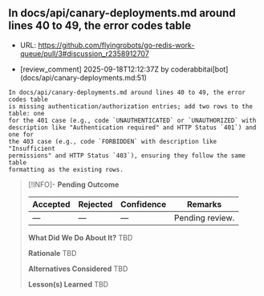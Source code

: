 ## In docs/api/canary-deployments.md around lines 40 to 49, the error codes table

- URL: https://github.com/flyingrobots/go-redis-work-queue/pull/3#discussion_r2358912707

- [review_comment] 2025-09-18T12:12:37Z by coderabbitai[bot] (docs/api/canary-deployments.md:51)

```text
In docs/api/canary-deployments.md around lines 40 to 49, the error codes table
is missing authentication/authorization entries; add two rows to the table: one
for the 401 case (e.g., code `UNAUTHENTICATED` or `UNAUTHORIZED` with
description like "Authentication required" and HTTP Status `401`) and one for
the 403 case (e.g., code `FORBIDDEN` with description like "Insufficient
permissions" and HTTP Status `403`), ensuring they follow the same table
formatting as the existing rows.
```

> [!INFO]- **Pending**
> **Outcome**
> 
> | Accepted | Rejected | Confidence | Remarks |
> |----------|----------|------------|---------|
> | — | — | — | Pending review. |
>
> **What Did We Do About It?**
> TBD
>
> **Rationale**
> TBD
>
> **Alternatives Considered**
> TBD
>
> **Lesson(s) Learned**
> TBD
